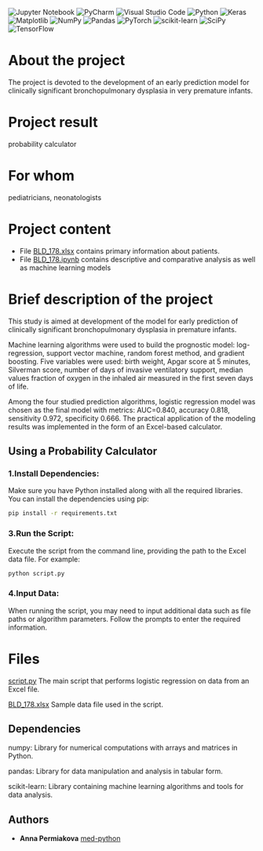 ![Jupyter Notebook](https://img.shields.io/badge/jupyter-%23FA0F00.svg?style=for-the-badge&logo=jupyter&logoColor=white)
![PyCharm](https://img.shields.io/badge/pycharm-143?style=for-the-badge&logo=pycharm&logoColor=black&color=black&labelColor=green)
![Visual Studio Code](https://img.shields.io/badge/Visual%20Studio%20Code-0078d7.svg?style=for-the-badge&logo=visual-studio-code&logoColor=white)
![Python](https://img.shields.io/badge/python-3670A0?style=for-the-badge&logo=python&logoColor=ffdd54)
![Keras](https://img.shields.io/badge/Keras-%23D00000.svg?style=for-the-badge&logo=Keras&logoColor=white)
![Matplotlib](https://img.shields.io/badge/Matplotlib-%23ffffff.svg?style=for-the-badge&logo=Matplotlib&logoColor=black)
![NumPy](https://img.shields.io/badge/numpy-%23013243.svg?style=for-the-badge&logo=numpy&logoColor=white)
![Pandas](https://img.shields.io/badge/pandas-%23150458.svg?style=for-the-badge&logo=pandas&logoColor=white)
![PyTorch](https://img.shields.io/badge/PyTorch-%23EE4C2C.svg?style=for-the-badge&logo=PyTorch&logoColor=white)
![scikit-learn](https://img.shields.io/badge/scikit--learn-%23F7931E.svg?style=for-the-badge&logo=scikit-learn&logoColor=white)
![SciPy](https://img.shields.io/badge/SciPy-%230C55A5.svg?style=for-the-badge&logo=scipy&logoColor=%white)
![TensorFlow](https://img.shields.io/badge/TensorFlow-%23FF6F00.svg?style=for-the-badge&logo=TensorFlow&logoColor=white)

# About the project
The project is devoted to the development of an early prediction model for clinically significant bronchopulmonary dysplasia in very premature infants.
 # Project result 
  probability calculator
# For whom 
pediatricians, neonatologists

# Project content

- File  [BLD_178.xlsx](BLD_178.xlsx) contains primary information about patients.
- File [BLD_178.ipynb](BLD_178.ipynb) contains descriptive and comparative analysis as well as machine learning models

# Brief description of the project

This study is aimed at development of the model for early prediction of clinically significant bronchopulmonary dysplasia in premature infants.

Machine learning algorithms were used to build the prognostic model: log-regression, support vector machine, random forest method, and gradient boosting. Five variables were used: birth weight, Apgar score at 5 minutes, Silverman score, number of days of invasive ventilatory support, median values fraction of oxygen in the inhaled air measured in the first seven days of life.

Among the four studied prediction algorithms, logistic regression model was chosen as the final model with metrics: AUC=0.840, accuracy 0.818, sensitivity 0.972, specificity 0.666.
The practical application of the modeling results was implemented in the form of an Excel-based calculator.

## Using a Probability Calculator

### 1.Install Dependencies: 
Make sure you have Python installed along with all the required libraries. You can install the dependencies using pip:

```sh
pip install -r requirements.txt
```

### 3.Run the Script: 
 Execute the script from the command line, providing the path to the Excel data file. For example:

 ```sh
 python script.py
```

 ### 4.Input Data:
When running the script, you may need to input additional data such as file paths or algorithm parameters. Follow the prompts to enter the required information.
 
# Files
[script.py](script.py) The main script that performs logistic regression on data from an Excel file.

[BLD_178.xlsx](BLD_178.xlsx) Sample data file used in the script.

## Dependencies
numpy: Library for numerical computations with arrays and matrices in Python.

pandas: Library for data manipulation and analysis in tabular form.

scikit-learn: Library containing machine learning algorithms and tools for data analysis.


## Authors

* **Anna Permiakova** [med-python](https://github.com/med-python)



